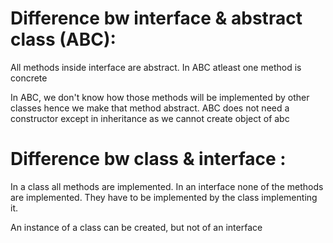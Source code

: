 # Difference bw interface & abstract class (ABC):
All methods inside interface are abstract. In ABC atleast one method is concrete

In ABC, we don't know how those methods will be implemented by other classes hence we make that method abstract. ABC does not need a constructor except in inheritance as we cannot create object of abc


# Difference bw class & interface : 
In a class all methods are implemented. In an interface none of the methods are implemented. They have to be implemented by the class implementing it.

An instance of a class can be created, but not of an interface